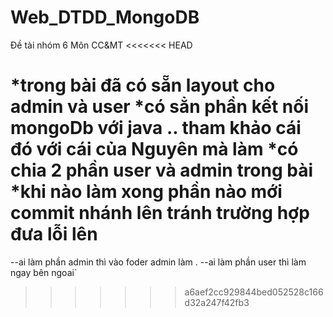 ﻿# Web_DTDD_MongoDB
Đề tài nhóm 6 Môn CC&amp;MT
<<<<<<< HEAD

*trong bài đã có sẵn layout cho admin và user
*có sẳn phần kết nối mongoDb với java .. tham khảo cái đó với cái của Nguyên mà làm
*có chia 2 phần user và admin trong bài
*khi nào làm xong phần nào mới commit nhánh lên tránh trường hợp đưa lỗi lên
=======
--ai làm phần admin thì vào foder admin làm .
--ai làm phần user thì làm ngay bên ngoai`
>>>>>>> a6aef2cc929844bed052528c166d32a247f42fb3
